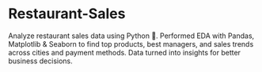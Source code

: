 # Restaurant-Sales
Analyze restaurant sales data using Python 🐍. Performed EDA with Pandas, Matplotlib &amp; Seaborn to find top products, best managers, and sales trends across cities and payment methods. Data turned into insights for better business decisions.
